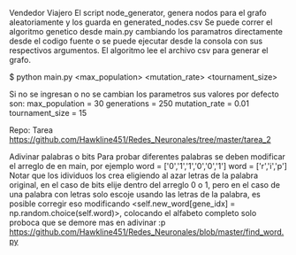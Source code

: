Vendedor Viajero
El script node_generator, genera nodos para el grafo aleatoriamente y los guarda en generated_nodes.csv
Se puede correr el algoritmo genetico desde main.py cambiando los paramatros directamente desde el codigo fuente o se puede ejecutar desde la consola con sus respectivos argumentos.
El algoritmo lee el archivo csv para generar el grafo.

$ python main.py <max_population> <generations> <mutation_rate> <tournament_size>

Si no se ingresan o no se cambian los parametros sus valores por defecto son:
max_population = 30
generations = 250
mutation_rate = 0.01
tournament_size = 15

Repo: 
Tarea
https://github.com/Hawkline451/Redes_Neuronales/tree/master/tarea_2

Adivinar palabras o bits
Para probar diferentes palabras se deben modificar el arreglo de en main, por ejemplo 
	word = ['0','1','1','0','0','1']
	word = ['r','i','p']
Notar que los idividuos los crea eligiendo al azar letras de la palabra original, en el caso de bits elije dentro del arreglo 0 o 1, pero en el caso de una palabra con letras solo escoje usando las letras de la palabra, es posible corregir eso modificando <self.new_word[gene_idx] = np.random.choice(self.word)>, colocando el alfabeto completo solo proboca que se demore mas en adivinar :p
https://github.com/Hawkline451/Redes_Neuronales/blob/master/find_word.py
